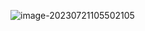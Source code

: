 ![image-20230721105502105](https://gitee.com/aiiw/images/raw/master/img/image-20230721105502105.png)
